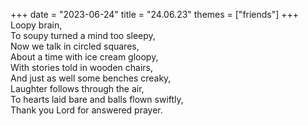 +++
date = "2023-06-24"
title = "24.06.23"
themes = ["friends"]
+++
Loopy brain,  
To soupy turned a mind too sleepy,  
Now we talk in circled squares,  
About a time with ice cream gloopy,  
With stories told in wooden chairs,  
And just as well some benches creaky,  
Laughter follows through the air,  
To hearts laid bare and balls flown swiftly,  
Thank you Lord for answered prayer.
